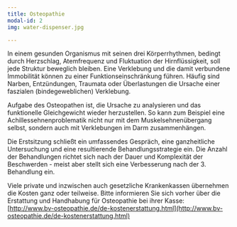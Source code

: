 ```yaml
---
title: Osteopathie
modal-id: 2
img: water-dispenser.jpg

---
```


In einem gesunden Organismus mit seinen drei Körperrhythmen, bedingt durch  Herzschlag, Atemfrequenz und Fluktuation der Hirnflüssigkeit, soll jede Struktur beweglich bleiben. Eine Verklebung und die damit verbundene Immobilität können zu einer Funktionseinschränkung führen. Häufig sind Narben, Entzündungen, Traumata oder Überlastungen die Ursache einer faszialen (bindegeweblichen) Verklebung.

Aufgabe des Osteopathen ist, die Ursache zu analysieren und das funktionelle Gleichgewicht wieder herzustellen. So kann zum Beispiel eine Achillessehnenproblematik nicht nur mit dem Muskelsehnenübergang selbst, sondern auch mit Verklebungen im Darm zusammenhängen.

Die Erstsitzung schließt ein umfassendes Gespräch, eine ganzheitliche Untersuchung und eine resultierende Behandlungsstrategie ein. Die Anzahl der Behandlungen richtet sich nach der Dauer und Komplexität der Beschwerden - meist aber stellt sich eine Verbesserung nach der 3. Behandlung ein.

Viele private und inzwischen auch gesetzliche Krankenkassen übernehmen die Kosten ganz oder teilweise. Bitte informieren Sie sich vorher über die Erstattung und Handhabung für Osteopathie bei ihrer Kasse: [http://www.bv-osteopathie.de/de-kostenerstattung.html](http://www.bv-osteopathie.de/de-kostenerstattung.html)
